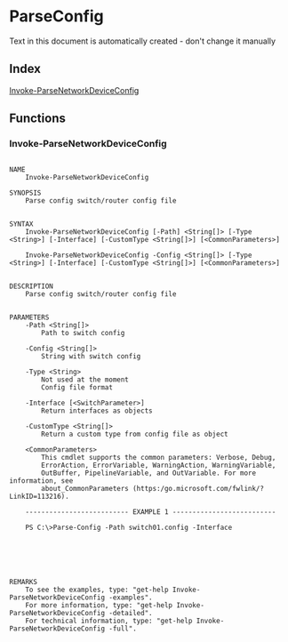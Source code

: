 ﻿# ParseConfig

Text in this document is automatically created - don't change it manually

## Index

[Invoke-ParseNetworkDeviceConfig](#Invoke-ParseNetworkDeviceConfig)<br>

## Functions

<a name="Invoke-ParseNetworkDeviceConfig"></a>
### Invoke-ParseNetworkDeviceConfig

```

NAME
    Invoke-ParseNetworkDeviceConfig
    
SYNOPSIS
    Parse config switch/router config file
    
    
SYNTAX
    Invoke-ParseNetworkDeviceConfig [-Path] <String[]> [-Type <String>] [-Interface] [-CustomType <String[]>] [<CommonParameters>]
    
    Invoke-ParseNetworkDeviceConfig -Config <String[]> [-Type <String>] [-Interface] [-CustomType <String[]>] [<CommonParameters>]
    
    
DESCRIPTION
    Parse config switch/router config file
    

PARAMETERS
    -Path <String[]>
        Path to switch config
        
    -Config <String[]>
        String with switch config
        
    -Type <String>
        Not used at the moment
        Config file format
        
    -Interface [<SwitchParameter>]
        Return interfaces as objects
        
    -CustomType <String[]>
        Return a custom type from config file as object
        
    <CommonParameters>
        This cmdlet supports the common parameters: Verbose, Debug,
        ErrorAction, ErrorVariable, WarningAction, WarningVariable,
        OutBuffer, PipelineVariable, and OutVariable. For more information, see 
        about_CommonParameters (https:/go.microsoft.com/fwlink/?LinkID=113216). 
    
    -------------------------- EXAMPLE 1 --------------------------
    
    PS C:\>Parse-Config -Path switch01.config -Interface
    
    
    
    
    
    
REMARKS
    To see the examples, type: "get-help Invoke-ParseNetworkDeviceConfig -examples".
    For more information, type: "get-help Invoke-ParseNetworkDeviceConfig -detailed".
    For technical information, type: "get-help Invoke-ParseNetworkDeviceConfig -full".

```



